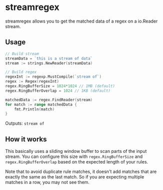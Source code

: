 # streamregex

streamregex allows you to get the matched data of a regex on a io.Reader stream.

## Usage

```go
// Build stream
streamData = `this is a stream of data`
stream := strings.NewReader(streamData)

// Build regex
regexInt := regexp.MustCompile(`stream of`)
regex := Regex(regexInt)
regex.RingBufferSize = 1024*1024 // 1MB (default)
regex.RingBufferOverlap = 1024 // 1KB (default)

matchedData := regex.FindReader(stream)
for match := range matchedData {
    fmt.Println(match)
}
```

Outputs: `stream of`

## How it works

This basically uses a sliding window buffer to scan parts of the input stream.  You can configure this size with
`regex.RingBufferSize` and `regex.RingBufferOverlap` based on the expected length of your rules.

Note that to avoid duplicate rule matches, it doesn't add matches that are exactly the same as the last match.  So if you are
expecting multiple matches in a row, you may not see them.
